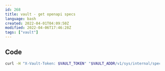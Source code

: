 ```yaml
---
id: 268
title: vault - get openapi specs
language: bash
created: 2022-04-01T04:09:50Z
modified: 2022-04-06T17:46:28Z
tags: ["vault"]
---
```


## Code

```bash
curl -H "X-Vault-Token: $VAULT_TOKEN" "$VAULT_ADDR/v1/sys/internal/specs/openapi"
```

<!-- end -->

